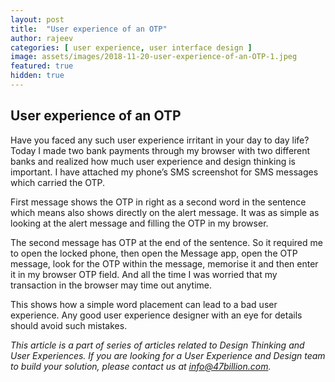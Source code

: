 ```yaml
---
layout: post
title:  "User experience of an OTP"
author: rajeev
categories: [ user experience, user interface design ]
image: assets/images/2018-11-20-user-experience-of-an-OTP-1.jpeg
featured: true
hidden: true
---
```

## User experience of an OTP

Have you faced any such user experience irritant in your day to day life?
Today I made two bank payments through my browser with two different banks and realized how much user experience and design thinking is important. I have attached my phone’s SMS screenshot for SMS messages which carried the OTP.

First message shows the OTP in right as a second word in the sentence which means also shows directly on the alert message. It was as simple as looking at the alert message and filling the OTP in my browser.

The second message has OTP at the end of the sentence. So it required me to open the locked phone, then open the Message app, open the OTP message, look for the OTP within the message, memorise it and then enter it in my browser OTP field. And all the time I was worried that my transaction in the browser may time out anytime.

This shows how a simple word placement can lead to a bad user experience. Any good user experience designer with an eye for details should avoid such mistakes.

*This article is a part of series of articles related to Design Thinking and User Experiences. If you are looking for a User Experience and Design team to build your solution, please contact us at info@47billion.com.*
